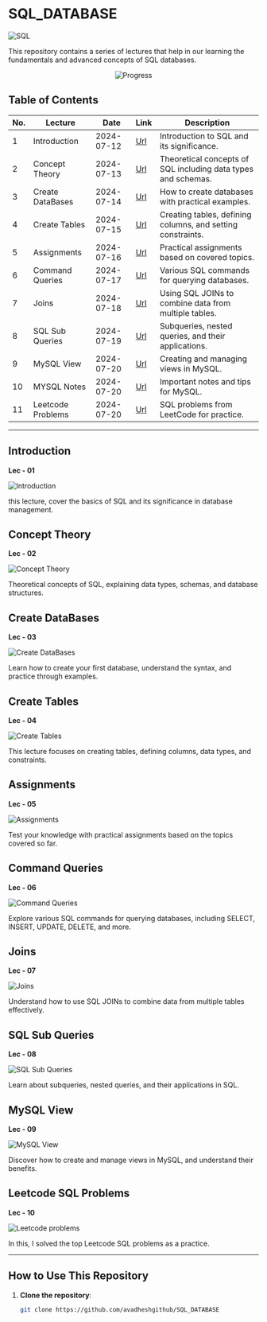 # SQL_DATABASE

![SQL](https://img.shields.io/badge/SQL-Database_MYSQL-blue)

 This repository contains a series of lectures that help in our learning the fundamentals and advanced concepts of SQL databases.

 <p align="center">
  <img src="https://img.shields.io/static/v1?label=Progress&message=11%2F11&color=brightgreen" alt="Progress">
</p>


## Table of Contents

| No. | Lecture            | Date       | Link                                                     | Description                                                 |
|-----|--------------------|------------|----------------------------------------------------------|-------------------------------------------------------------|
| 1   | Introduction       | 2024-07-12 | [Url](https://github.com/avadheshgithub/SQL_DATABASE)    | Introduction to SQL and its significance.                   |
| 2   | Concept Theory     | 2024-07-13 | [Url](https://github.com/avadheshgithub/SQL_DATABASE)    | Theoretical concepts of SQL including data types and schemas.|
| 3   | Create DataBases   | 2024-07-14 | [Url](https://github.com/avadheshgithub/SQL_DATABASE)    | How to create databases with practical examples.            |
| 4   | Create Tables      | 2024-07-15 | [Url](https://github.com/avadheshgithub/SQL_DATABASE)    | Creating tables, defining columns, and setting constraints. |
| 5   | Assignments        | 2024-07-16 | [Url](https://github.com/avadheshgithub/SQL_DATABASE)    | Practical assignments based on covered topics.              |
| 6   | Command Queries    | 2024-07-17 | [Url](https://github.com/avadheshgithub/SQL_DATABASE)    | Various SQL commands for querying databases.                |
| 7   | Joins              | 2024-07-18 | [Url](https://github.com/avadheshgithub/SQL_DATABASE)    | Using SQL JOINs to combine data from multiple tables.       |
| 8   | SQL Sub Queries    | 2024-07-19 | [Url](https://github.com/avadheshgithub/SQL_DATABASE)    | Subqueries, nested queries, and their applications.         |
| 9   | MySQL View         | 2024-07-20 | [Url](https://github.com/avadheshgithub/SQL_DATABASE)    | Creating and managing views in MySQL.                       |
| 10  | MYSQL Notes        | 2024-07-20 | [Url](https://github.com/avadheshgithub/SQL_DATABASE)    | Important notes and tips for MySQL.                         |
| 11  | Leetcode Problems  | 2024-07-20 | [Url](https://github.com/avadheshgithub/SQL_DATABASE/tree/main/Leetcode%20SQL%20Problems_) | SQL problems from LeetCode for practice. |


---

## Introduction
**Lec - 01**

![Introduction](https://img.shields.io/badge/SQL-Introduction-blue)

this lecture, cover the basics of SQL and its significance in database management.

## Concept Theory
**Lec - 02**

![Concept Theory](https://img.shields.io/badge/SQL-Concept_Theory-blue)

 Theoretical concepts of SQL, explaining data types, schemas, and database structures.

## Create DataBases
**Lec - 03**

![Create DataBases](https://img.shields.io/badge/SQL-Create_Databases-blue)

Learn how to create your first database, understand the syntax, and practice through examples.

## Create Tables
**Lec - 04**

![Create Tables](https://img.shields.io/badge/SQL-Create_Tables-blue)

This lecture focuses on creating tables, defining columns, data types, and constraints.

## Assignments
**Lec - 05**

![Assignments](https://img.shields.io/badge/SQL-Assignments-blue)

Test your knowledge with practical assignments based on the topics covered so far.

## Command Queries
**Lec - 06**

![Command Queries](https://img.shields.io/badge/SQL-Command_Queries-blue)

Explore various SQL commands for querying databases, including SELECT, INSERT, UPDATE, DELETE, and more.

## Joins
**Lec - 07**

![Joins](https://img.shields.io/badge/SQL-Joins-blue)

Understand how to use SQL JOINs to combine data from multiple tables effectively.

## SQL Sub Queries
**Lec - 08**

![SQL Sub Queries](https://img.shields.io/badge/SQL-Sub_Queries-blue)

Learn about subqueries, nested queries, and their applications in SQL.

## MySQL View
**Lec - 09**

![MySQL View](https://img.shields.io/badge/SQL-MySQL_View-blue)

 Discover how to create and manage views in MySQL, and understand their benefits.


## Leetcode SQL Problems
**Lec - 10**

![Leetcode problems](https://img.shields.io/badge/SQL-Leetcode_Problems-blue)

In this, I solved the top Leetcode SQL problems as a practice.

---


## How to Use This Repository

1. **Clone the repository**: 
   ```bash
   git clone https://github.com/avadheshgithub/SQL_DATABASE
